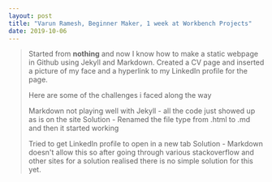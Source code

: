 ```yaml
---
layout: post
title: "Varun Ramesh, Beginner Maker, 1 week at Workbench Projects"
date: 2019-10-06
---
```


> Started from **nothing** and now I know how to make a static webpage in Github using Jekyll and Markdown. 
> Created a CV page and inserted a picture of my face and a hyperlink to my LinkedIn profile for the page.
>
> Here are some of the challenges i faced along the way
>
> Markdown not playing well with Jekyll - all the code just showed up as is on the site 
>  Solution - Renamed the file type from .html to .md and then it started working
>
> Tried to get LinkedIn profile to open in a new tab
> Solution - Markdown doesn't allow this so after going through various stackoverflow and other sites for a solution realised there is no simple solution for this yet. 
 